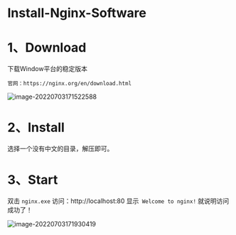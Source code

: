 # Install-Nginx-Software

# 1、Download

下载Window平台的稳定版本

```
官网：https://nginx.org/en/download.html
```

![image-20220703171522588](C:/Users/wangnaixing/AppData/Roaming/Typora/typora-user-images/image-20220703171522588.png)

# 2、Install

选择一个没有中文的目录，解压即可。

# 3、Start

双击 `nginx.exe`  访问：http://localhost:80 显示` Welcome to nginx!` 就说明访问成功了！

![image-20220703171930419](C:/Users/wangnaixing/AppData/Roaming/Typora/typora-user-images/image-20220703171930419.png)